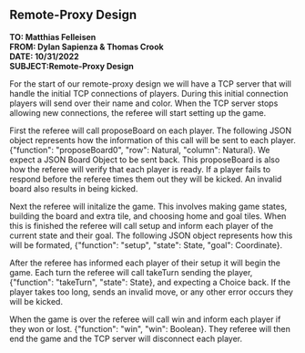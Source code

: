 ## Remote-Proxy Design

**TO: Matthias Felleisen** </br>
**FROM: Dylan Sapienza & Thomas Crook**</br>
**DATE: 10/31/2022**</br>
**SUBJECT:Remote-Proxy Design**</br>

For the start of our remote-proxy design we will have a TCP server that will handle the initial TCP connections of players. During this initial connection players will send over their name and color. When the TCP server stops allowing new connections, the referee will start setting up the game.

First the referee will call proposeBoard on each player. The following JSON object represents how the information of this call will be sent to each player. {"function": "proposeBoard0", "row": Natural, "column": Natural}. We expect a JSON Board Object to be sent back. This proposeBoard is also how the referee will verify that each player is ready. If a player fails to respond before the referee times them out they will be kicked. An invalid board also results in being kicked. 

Next the referee will initalize the game. This involves making game states, building the board and extra tile, and choosing home and goal tiles. When this is finished the referee will call setup and inform each player of the current state and their goal. The following JSON object represents how this will be formated, {"function": "setup", "state": State, "goal": Coordinate}. 

After the referee has informed each player of their setup it will begin the game. Each turn the referee will call takeTurn sending the player, {"function": "takeTurn", "state": State}, and expecting a Choice back. If the player takes too long, sends an invalid move, or any other error occurs they will be kicked. 

When the game is over the referee will call win and inform each player if they won or lost. {"function": "win", "win": Boolean}. They referee will then end the game and the TCP server will disconnect each player.